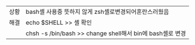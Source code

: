 | | |
|:---|:---|
|상황| bash셸 사용중 뜻하지 않게 zsh셸로변경되어혼란스러웠음|
|해결|echo $SHELL >> 셸 확인|
|    |chsh -s /bin/bash >> change shell해서 bin에 bash셸로 변경|